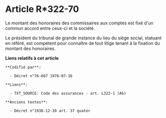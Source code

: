 # Article R*322-70

Le montant des honoraires des commissaires aux comptes est fixé d'un commun accord entre ceux-ci et la société.

Le président du tribunal de grande instance du lieu du siège social, statuant en référé, est compétent pour connaître de tout
litige tenant à la fixation du montant des honoraires.

**Liens relatifs à cet article**

	**Codifié par**:

	  - Décret n°76-667 1976-07-16

	**Liens**:

	  - TXT_SOURCE: Code des assurances - art. L322-1 (Ab)

	**Anciens textes**:

	  - Décret n°1938-12-30 art. 37 quater
